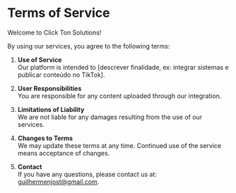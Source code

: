 # Terms of Service

Welcome to Click Ton Solutions!

By using our services, you agree to the following terms:

1. **Use of Service**  
   Our platform is intended to [descrever finalidade, ex: integrar sistemas e publicar conteúdo no TikTok].

2. **User Responsibilities**  
   You are responsible for any content uploaded through our integration.

3. **Limitations of Liability**  
   We are not liable for any damages resulting from the use of our services.

4. **Changes to Terms**  
   We may update these terms at any time. Continued use of the service means acceptance of changes.

5. **Contact**  
   If you have any questions, please contact us at: guilhermenjost@gmail.com.
